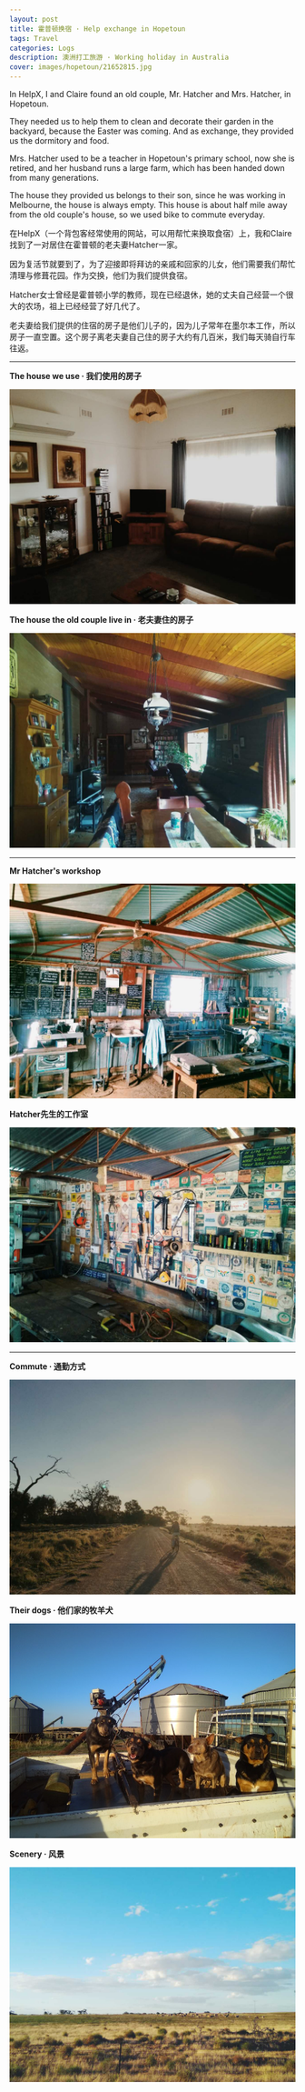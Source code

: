 ```yaml
---
layout: post
title: 霍普顿换宿 · Help exchange in Hopetoun
tags: Travel
categories: Logs
description: 澳洲打工旅游 · Working holiday in Australia
cover: images/hopetoun/21652815.jpg
---
```


In HelpX, I and Claire found an old couple, Mr. Hatcher and Mrs. Hatcher, in Hopetoun.

They needed us to help them to clean and decorate their garden in the backyard, because the Easter was coming. And as exchange, they provided us the dormitory and food.

Mrs. Hatcher used to be a teacher in Hopetoun's primary school, now she is retired, and her husband runs a large farm, which has been handed down from many generations.

The house they provided us belongs to their son, since he was working in Melbourne, the house is always empty. This house is about half mile away from the old couple's house, so we used bike to commute everyday.

在HelpX（一个背包客经常使用的网站，可以用帮忙来换取食宿）上，我和Claire找到了一对居住在霍普顿的老夫妻Hatcher一家。

因为复活节就要到了，为了迎接即将拜访的亲戚和回家的儿女，他们需要我们帮忙清理与修葺花园。作为交换，他们为我们提供食宿。

Hatcher女士曾经是霍普顿小学的教师，现在已经退休，她的丈夫自己经营一个很大的农场，祖上已经经营了好几代了。

老夫妻给我们提供的住宿的房子是他们儿子的，因为儿子常年在墨尔本工作，所以房子一直空置。这个房子离老夫妻自己住的房子大约有几百米，我们每天骑自行车往返。

---

**The house we use · 我们使用的房子**

![hopetoun1](/images/hopetoun/503315119.jpg)

**The house the old couple live in · 老夫妻住的房子**

![hopetoun4](/images/hopetoun/1246712610.jpg)

---

**Mr Hatcher's workshop**

![hopetoun2](/images/hopetoun/21652815.jpg)

**Hatcher先生的工作室**

![hopetoun3](/images/hopetoun/2086570178.jpg)

---

**Commute · 通勤方式**

![hopetoun6](/images/hopetoun/2053658745.jpg)

**Their dogs · 他们家的牧羊犬**

![hopetoun5](/images/hopetoun/20170410.jpg)

**Scenery · 风景**

![hopetoun5](/images/hopetoun/1148272684.jpg)









